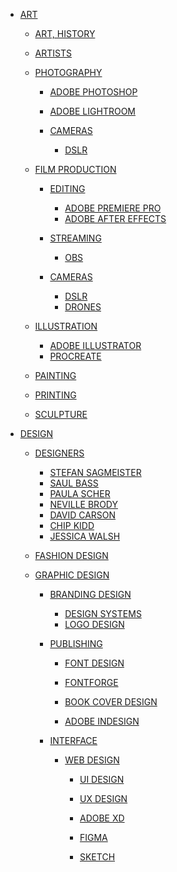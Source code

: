 - [ART]()

    - [ART, HISTORY]()

    - [ARTISTS]()

    - [PHOTOGRAPHY]()

        - [ADOBE PHOTOSHOP]()
        - [ADOBE LIGHTROOM]()

        - [CAMERAS]()
            - [DSLR]()

    - [FILM PRODUCTION]()

        - [EDITING]()

            - [ADOBE PREMIERE PRO]()
            - [ADOBE AFTER EFFECTS]()

        - [STREAMING]()

            - [OBS]()

        - [CAMERAS]()
            - [DSLR]()
            - [DRONES]()

    - [ILLUSTRATION]()

        - [ADOBE ILLUSTRATOR]()
        - [PROCREATE]()

    - [PAINTING]()
    - [PRINTING]()

    - [SCULPTURE]()

- [DESIGN]()

    - [DESIGNERS]()

        - [STEFAN SAGMEISTER]()
        - [SAUL BASS]()
        - [PAULA SCHER]()
        - [NEVILLE BRODY]()
        - [DAVID CARSON]()
        - [CHIP KIDD]()
        - [JESSICA WALSH]()

    - [FASHION DESIGN]()

    - [GRAPHIC DESIGN]()

        - [BRANDING DESIGN]()
            - [DESIGN SYSTEMS]()
            - [LOGO DESIGN]()

        - [PUBLISHING]()

            - [FONT DESIGN]()
            - [FONTFORGE]()

            - [BOOK COVER DESIGN]()

            - [ADOBE INDESIGN]()

        - [INTERFACE]()

            - [WEB DESIGN]()

                - [UI DESIGN]()
                - [UX DESIGN]()

                - [ADOBE XD]()
                - [FIGMA]()
                - [SKETCH]()

